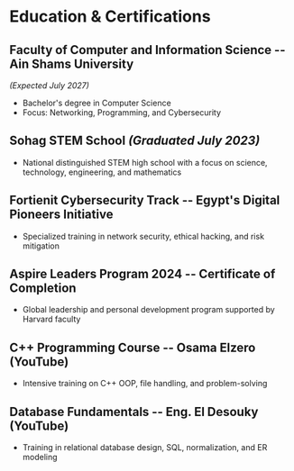 # Education & Certifications

## Faculty of Computer and Information Science -- Ain Shams University
*(Expected July 2027)*
- Bachelor's degree in Computer Science
- Focus: Networking, Programming, and Cybersecurity

## Sohag STEM School *(Graduated July 2023)*
- National distinguished STEM high school with a focus on science,
technology, engineering, and mathematics

## Fortienit Cybersecurity Track -- Egypt's Digital Pioneers Initiative
- Specialized training in network security, ethical hacking, and risk
mitigation

## Aspire Leaders Program 2024 -- Certificate of Completion
- Global leadership and personal development program supported by
Harvard faculty

## C++ Programming Course -- Osama Elzero (YouTube)
- Intensive training on C++ OOP, file handling, and problem-solving

## Database Fundamentals -- Eng. El Desouky (YouTube)
- Training in relational database design, SQL, normalization, and ER
modeling
